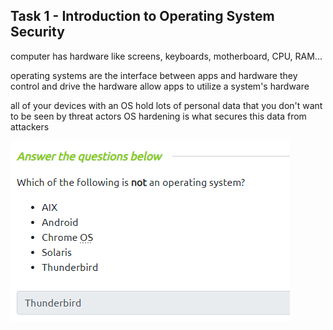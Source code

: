 
## Task 1 - Introduction to Operating System Security

computer has hardware like screens, keyboards, motherboard, CPU, RAM... 

operating systems are the interface between apps and hardware 
    they control and drive the hardware
    allow apps to utilize a system's hardware 

all of your devices with an OS hold lots of personal data that you don't want to be seen by threat actors 
    OS hardening is what secures this data from attackers 

![](Images/Pasted%20image%2020230802175330.png)


